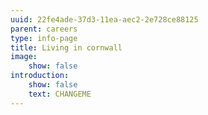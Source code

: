```yaml
---
uuid: 22fe4ade-37d3-11ea-aec2-2e728ce88125
parent: careers
type: info-page
title: Living in cornwall
image:
    show: false
introduction:
    show: false
    text: CHANGEME
---
```


